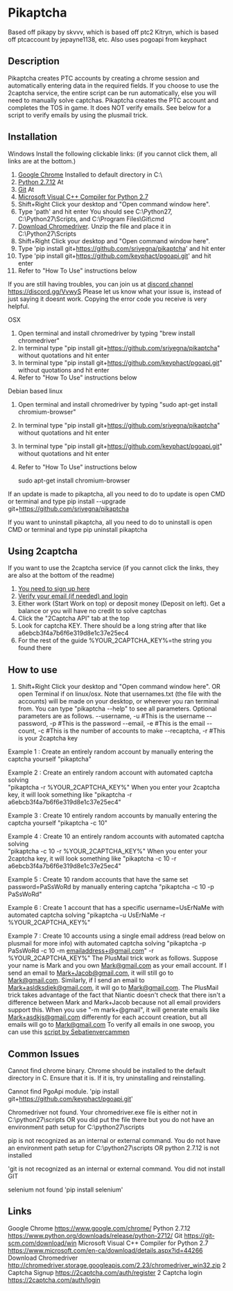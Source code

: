 # Pikaptcha
Based off pikapy by skvvv, which is based off ptc2 Kitryn, which is based off ptcaccount by jepayne1138, etc.
Also uses pogoapi from keyphact

## Description
Pikaptcha creates PTC accounts by creating a chrome session and automatically entering data in the required fields. If you choose to use the 2captcha service, the entire script can be run automatically, else you will need to manually solve captchas.
Pikaptcha creates the PTC account and completes the TOS in game. It does NOT verify emails. See below for a script to verify emails by using the plusmail trick.

## Installation
Windows
Install the following clickable links: (if you cannot click them, all links are at the bottom.)
1. [Google Chrome](https://www.google.com/chrome/)
	Installed to default directory in C:\
2. [Python 2.7.12](https://www.python.org/downloads/release/python-2712/)
	At 
3. [Git](https://git-scm.com/download/win)
	At
4. [Microsoft Visual C++ Compiler for Python 2.7](https://www.microsoft.com/en-ca/download/details.aspx?id=44266)
5. Shift+Right Click your desktop and "Open command window here".
6. Type 'path' and hit enter
	You should see C:\Python27, C:\Python27\Scripts, and C:\Program Files\Git\cmd
7. [Download Chromedriver](http://chromedriver.storage.googleapis.com/2.23/chromedriver_win32.zip). Unzip the file and place it in C:\Python27\Scripts
8. Shift+Right Click your desktop and "Open command window here".
9. Type 'pip install git+https://github.com/sriyegna/pikaptcha' and hit enter
10. Type 'pip install git+https://github.com/keyphact/pgoapi.git' and hit enter
11. Refer to "How To Use" instructions below
	
If you are still having troubles, you can join us at [discord channel](https://discord.gg/VvwyS) https://discord.gg/VvwyS
Please let us know what your issue is, instead of just saying it doesnt work. Copying the error code you receive is very helpful.

OSX
1. Open terminal and install chromedriver by typing "brew install chromedriver"
2. In terminal type "pip install git+https://github.com/sriyegna/pikaptcha" without quotations and hit enter
3. In terminal type "pip install git+https://github.com/keyphact/pgoapi.git" without quotations and hit enter
4. Refer to "How To Use" instructions below

Debian based linux
1. Open terminal and install chromedriver by typing "sudo apt-get install chromium-browser"
2. In terminal type "pip install git+https://github.com/sriyegna/pikaptcha" without quotations and hit enter
3. In terminal type "pip install git+https://github.com/keyphact/pgoapi.git" without quotations and hit enter
4. Refer to "How To Use" instructions below

    sudo apt-get install chromium-browser

If an update is made to pikaptcha, all you need to do to update is open CMD or terminal and type
    pip install --upgrade git+https://github.com/sriyegna/pikaptcha

If you want to uninstall pikaptcha, all you need to do to uninstall is open CMD or terminal and type
    pip uninstall pikaptcha
	
## Using 2captcha
If you want to use the 2captcha service (if you cannot click the links, they are also at the bottom of the readme)
1. [You need to sign up here](https://2captcha.com/auth/register)
2. [Verify your email (if needed) and login](https://2captcha.com/auth/login)
3. Either work (Start Work on top) or deposit money (Deposit on left). Get a balance or you will have no credit to solve captchas
4. Click the "2Captcha API" tab at the top
5. Look for captcha KEY. There should be a long string after that like a6ebcb3f4a7b6f6e319d8e1c37e25ec4
6. For the rest of the guide %YOUR_2CAPTCHA_KEY%=the string you found there


## How to use
1. Shift+Right Click your desktop and "Open command window here". OR open Terminal if on linux/osx.
	Note that usernames.txt (the file with the accounts) will be made on your desktop, or wherever you ran terminal from.
You can type "pikaptcha --help" to see all parameters. Optional parameters are as follows.
	--username, -u #This is the username
	--password, -p #This is the password
	--email, -e #This is the email
	--count, -c #This is the number of accounts to make
	--recaptcha, -r #This is your 2captcha key

Example 1 : Create an entirely random account by manually entering the captcha yourself
	"pikaptcha"

Example 2 : Create an entirely random account with automated captcha solving	
	"pikaptcha -r %YOUR_2CAPTCHA_KEY%"
	When you enter your 2captcha key, it will look something like
	"pikaptcha -r a6ebcb3f4a7b6f6e319d8e1c37e25ec4"
	
Example 3 : Create 10 entirely random accounts by manually entering the captcha yourself
	"pikaptcha -c 10"
	
Example 4 : Create 10 an entirely random accounts with automated captcha solving	
	"pikaptcha -c 10 -r %YOUR_2CAPTCHA_KEY%"
	When you enter your 2captcha key, it will look something like
	"pikaptcha -c 10 -r a6ebcb3f4a7b6f6e319d8e1c37e25ec4"

Example 5 : Create 10 random accounts that have the same set password=PaSsWoRd by manually entering captcha
	"pikaptcha -c 10 -p PaSsWoRd"

Example 6 : Create 1 account that has a specific username=UsErNaMe with automated captcha solving
	"pikaptcha -u UsErNaMe -r %YOUR_2CAPTCHA_KEY%"

Example 7 : Create 10 accounts using a single email address (read below on plusmail for more info) with automated captcha solving
	"pikaptcha -p PaSsWoRd -c 10 -m emailaddress+@gmail.com" -r %YOUR_2CAPTCHA_KEY%"
	The PlusMail trick work as follows. Suppose your name is Mark and you own Mark@gmail.com as your email account. If I send an email to Mark+Jacob@gmail.com, it will still go to Mark@gmail.com. Similarly, if I send an email to Mark+asldksdjek@gmail.com, it will go to Mark@gmail.com. The PlusMail trick takes advantage of the fact that Niantic doesn't check that there isn't a difference between Mark and Mark+Jacob because not all email providers support this. When you use "-m mark+@gmail", it will generate emails like Mark+asdkjs@gmail.com differently for each account creation, but all emails will go to Mark@gmail.com
	To verify all emails in one swoop, you can use this [script by Sebatienvercammen](https://gist.github.com/sebastienvercammen/e7e0e9e57db246d7f941b789d8508186)
	   
	  
## Common Issues
Cannot find chrome binary. Chrome should be installed to the default directory in C. Ensure that it is. If it is, try uninstalling and reinstalling.

Cannot find PgoApi module. 'pip install git+https://github.com/keyphact/pgoapi.git'

Chromedriver not found. Your chromedriver.exe file is either not in C:\python27\scripts OR you did put the file there but you do not have an environment path setup for C:\python27\scripts

pip is not recognized as an internal or external command. You do not have an environment path setup for C:\python27\scripts OR python 2.7.12 is not installed

'git is not recognized as an internal or external command. You did not install GIT

selenium not found 'pip install selenium'

## Links
Google Chrome https://www.google.com/chrome/
Python 2.7.12 https://www.python.org/downloads/release/python-2712/
Git https://git-scm.com/download/win
Microsoft Visual C++ Compiler for Python 2.7 https://www.microsoft.com/en-ca/download/details.aspx?id=44266
Download Chromedriver http://chromedriver.storage.googleapis.com/2.23/chromedriver_win32.zip
2 Captcha Signup https://2captcha.com/auth/register
2 Captcha login https://2captcha.com/auth/login